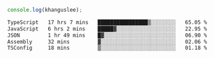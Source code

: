 ```js
console.log(khanguslee);
```

<!--START_SECTION:waka-->

```txt
TypeScript   17 hrs 7 mins   ████████████████▒░░░░░░░░   65.05 %
JavaScript   6 hrs 2 mins    █████▓░░░░░░░░░░░░░░░░░░░   22.95 %
JSON         1 hr 49 mins    █▓░░░░░░░░░░░░░░░░░░░░░░░   06.90 %
Assembly     32 mins         ▓░░░░░░░░░░░░░░░░░░░░░░░░   02.06 %
TSConfig     18 mins         ▒░░░░░░░░░░░░░░░░░░░░░░░░   01.18 %
```

<!--END_SECTION:waka-->

<!--
**khanguslee/khanguslee** is a ✨ _special_ ✨ repository because its `README.md` (this file) appears on your GitHub profile.

Here are some ideas to get you started:

- 🔭 I’m currently working on ...
- 🌱 I’m currently learning ...
- 👯 I’m looking to collaborate on ...
- 🤔 I’m looking for help with ...
- 💬 Ask me about ...
- 📫 How to reach me: ...
- 😄 Pronouns: ...
- ⚡ Fun fact: ...
-->
